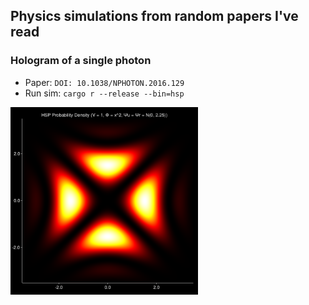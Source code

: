 ## Physics simulations from random papers I've read

### Hologram of a single photon

- Paper: `DOI: 10.1038/NPHOTON.2016.129`
- Run sim: `cargo r --release --bin=hsp`

<img width="300" src="https://github.com/ndavd/physics/blob/main/hsp.png" />
